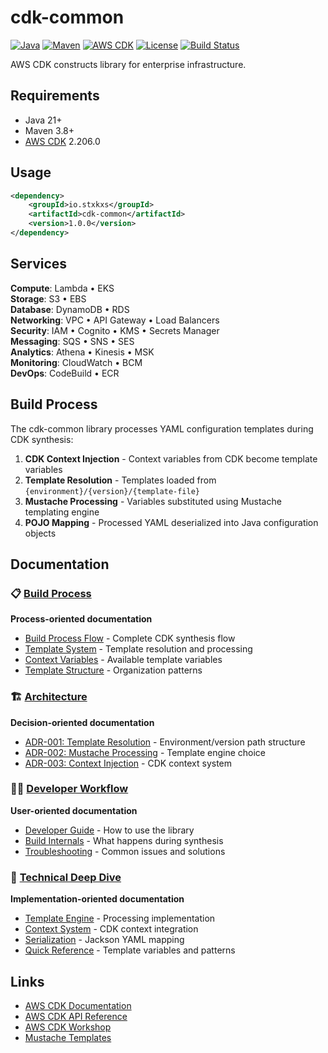 # cdk-common

[![Java](https://img.shields.io/badge/Java-21-orange.svg)](https://openjdk.java.net/projects/jdk/21/)
[![Maven](https://img.shields.io/badge/Maven-3.8+-blue.svg)](https://maven.apache.org/)
[![AWS CDK](https://img.shields.io/badge/AWS%20CDK-2.206.0-yellow.svg)](https://aws.amazon.com/cdk/)
[![License](https://img.shields.io/badge/License-MIT-green.svg)](#)
[![Build Status](https://img.shields.io/badge/Build-Passing-brightgreen.svg)](#)

AWS CDK constructs library for enterprise infrastructure.

## Requirements

- Java 21+
- Maven 3.8+
- [AWS CDK](https://aws.amazon.com/cdk/) 2.206.0

## Usage

```xml
<dependency>
    <groupId>io.stxkxs</groupId>
    <artifactId>cdk-common</artifactId>
    <version>1.0.0</version>
</dependency>
```

## Services

**Compute**: Lambda • EKS  
**Storage**: S3 • EBS  
**Database**: DynamoDB • RDS  
**Networking**: VPC • API Gateway • Load Balancers  
**Security**: IAM • Cognito • KMS • Secrets Manager  
**Messaging**: SQS • SNS • SES  
**Analytics**: Athena • Kinesis • MSK  
**Monitoring**: CloudWatch • BCM  
**DevOps**: CodeBuild • ECR

## Build Process

The cdk-common library processes YAML configuration templates during CDK synthesis:

1. **CDK Context Injection** - Context variables from CDK become template variables
2. **Template Resolution** - Templates loaded from `{environment}/{version}/{template-file}`
3. **Mustache Processing** - Variables substituted using Mustache templating engine
4. **POJO Mapping** - Processed YAML deserialized into Java configuration objects

## Documentation

### 📋 [Build Process](docs/build-process/)

**Process-oriented documentation**

- [Build Process Flow](docs/build-process/build-process.md) - Complete CDK synthesis flow
- [Template System](docs/build-process/template-system.md) - Template resolution and processing
- [Context Variables](docs/build-process/examples/context-variables.md) - Available template variables
- [Template Structure](docs/build-process/examples/template-structure.md) - Organization patterns

### 🏗️ [Architecture](docs/architecture/)

**Decision-oriented documentation**

- [ADR-001: Template Resolution](docs/architecture/adr-001-template-resolution.md) - Environment/version path structure
- [ADR-002: Mustache Processing](docs/architecture/adr-002-mustache-processing.md) - Template engine choice
- [ADR-003: Context Injection](docs/architecture/adr-003-context-injection.md) - CDK context system

### 👩‍💻 [Developer Workflow](docs/developer-workflow/)

**User-oriented documentation**

- [Developer Guide](docs/developer-workflow/developer-guide.md) - How to use the library
- [Build Internals](docs/developer-workflow/build-internals.md) - What happens during synthesis
- [Troubleshooting](docs/developer-workflow/troubleshooting.md) - Common issues and solutions

### 🔧 [Technical Deep Dive](docs/technical-deep-dive/)

**Implementation-oriented documentation**

- [Template Engine](docs/technical-deep-dive/internals/template-engine.md) - Processing implementation
- [Context System](docs/technical-deep-dive/internals/context-system.md) - CDK context integration
- [Serialization](docs/technical-deep-dive/internals/serialization.md) - Jackson YAML mapping
- [Quick Reference](docs/technical-deep-dive/quick-reference.md) - Template variables and patterns

## Links

- [AWS CDK Documentation](https://docs.aws.amazon.com/cdk/)
- [AWS CDK API Reference](https://docs.aws.amazon.com/cdk/api/v2/)
- [AWS CDK Workshop](https://cdkworkshop.com/)
- [Mustache Templates](https://mustache.github.io/)
